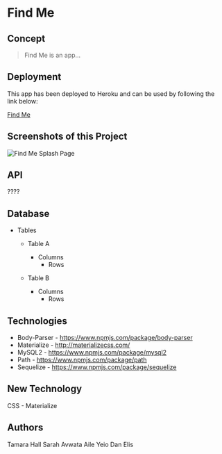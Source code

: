 # Find Me

## Concept

>Find Me is an app...

## Deployment

This app has been deployed to Heroku and can be used by following the link below:

[Find Me](https://github.com/sarahav2/Project_two)

## Screenshots of this Project

![Find Me Splash Page](https:// "Find Me Splash Page")

## API

????

## Database

* Tables
	* Table A
		* Columns
			* Rows
	
	* Table B
        * Columns
			* Rows

## Technologies

* Body-Parser - https://www.npmjs.com/package/body-parser
* Materialize - http://materializecss.com/
* MySQL2 - https://www.npmjs.com/package/mysql2
* Path - https://www.npmjs.com/package/path
* Sequelize - https://www.npmjs.com/package/sequelize

## New Technology

CSS - Materialize

## Authors

Tamara Hall
Sarah Avwata
Aile Yeio
Dan Elis